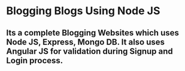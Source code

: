 # Blogging Blogs Using Node JS

## Its a complete Blogging Websites which uses Node JS, Express, Mongo DB. It also uses Angular JS for validation during Signup and Login process.
